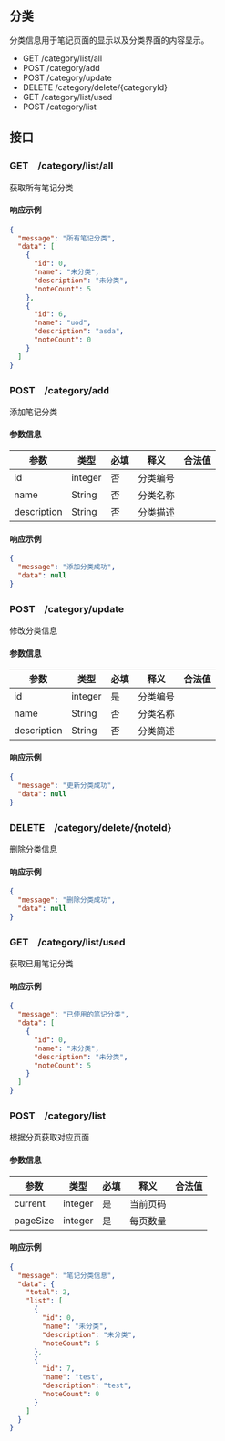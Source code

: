 ## 分类

分类信息用于笔记页面的显示以及分类界面的内容显示。

- GET /category/list/all
- POST /category/add
- POST /category/update
- DELETE /category/delete/{categoryId}
- GET /category/list/used
- POST /category/list

## 接口

### GET　/category/list/all

获取所有笔记分类


#### 响应示例

```json
{
  "message": "所有笔记分类",
  "data": [
    {
      "id": 0,
      "name": "未分类",
      "description": "未分类",
      "noteCount": 5
    },
    {
      "id": 6,
      "name": "uod",
      "description": "asda",
      "noteCount": 0
    }
  ]
}
```

### POST　/category/add

添加笔记分类

#### 参数信息

| 参数          | 类型      | 必填  | 释义   | 合法值                 |
|-------------|---------|-----|------|---------------------|
| id          | integer | 否   | 分类编号 |                     |
| name        | String  | 否   | 分类名称 |                     |
| description | String  | 否   | 分类描述 |                     |


#### 响应示例

```json
{
  "message": "添加分类成功",
  "data": null
}
```

### POST　/category/update

修改分类信息

#### 参数信息

| 参数          | 类型      | 必填  | 释义   | 合法值 |
|-------------|---------|-----|------|-----|
| id          | integer | 是   | 分类编号 |     |
| name        | String  | 否   | 分类名称 |     |
| description | String  | 否   | 分类简述 |     |


#### 响应示例

```json
{
  "message": "更新分类成功",
  "data": null
}
```

### DELETE　/category/delete/{noteId}

删除分类信息


#### 响应示例

```json
{
  "message": "删除分类成功",
  "data": null
}
```

### GET　/category/list/used

获取已用笔记分类


#### 响应示例

```json
{
  "message": "已使用的笔记分类",
  "data": [
    {
      "id": 0,
      "name": "未分类",
      "description": "未分类",
      "noteCount": 5
    }
  ]
}
```

### POST　/category/list

根据分页获取对应页面

#### 参数信息

| 参数       | 类型      | 必填  | 释义   | 合法值 |
|----------|---------|-----|------|-----|
| current  | integer | 是   | 当前页码 |     |
| pageSize | integer | 是   | 每页数量 |     |


#### 响应示例

```json
{
  "message": "笔记分类信息",
  "data": {
    "total": 2,
    "list": [
      {
        "id": 0,
        "name": "未分类",
        "description": "未分类",
        "noteCount": 5
      },
      {
        "id": 7,
        "name": "test",
        "description": "test",
        "noteCount": 0
      }
    ]
  }
}
```

